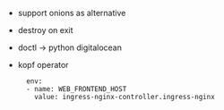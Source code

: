 * support onions as alternative
* destroy on exit
* doctl -> python digitalocean
* kopf operator


        env:
        - name: WEB_FRONTEND_HOST
          value: ingress-nginx-controller.ingress-nginx
